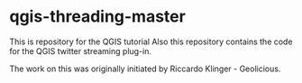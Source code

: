 # qgis-threading-master
This is repository for the QGIS tutorial 
Also this repository contains the code for the QGIS twitter streaming plug-in.

The work on this was originally initiated by Riccardo Klinger - Geolicious.
